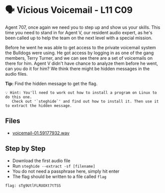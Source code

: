 # 🗣 Vicious Voicemail - L11 C09

Agent 707, once again we need you to step up and show us your skills. This time you need to stand in for Agent V, our resident audio expert, as he's been called up to help the team on the next level with a special mission.

Before he went he was able to get access to the private voicemail system the Bulldogs were using. He got access by logging in as one of the gang members, Terry Turner, and we can see there are a set of voicemails on there for him. Agent V didn't have chance to analyze them before he went, can you do it for him? We think there might be hidden messages in the audio files.

**Tip:** Find the hidden message to get the flag.

```
💡 Hint: You'll need to work out how to install a program on Linux to do this one.
   Check out '`steghide`' and find out how to install it. Then use it to extract the hidden message.
```

## Files

- [voicemail-01.59177932.wav](/assets/viciousvoicemail1.vaw)

## Step by Step

- Download the first audio file
- Run `steghide --extract -sf [filename]`
- You do not need a passphrase here, simply hit enter
- The flag should be written to a file called `flag`

`flag: sTg9UtlFLRUOXt7tTSS`
